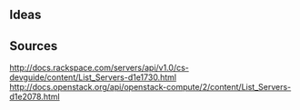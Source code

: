 Ideas
-----

Sources
-------

http://docs.rackspace.com/servers/api/v1.0/cs-devguide/content/List_Servers-d1e1730.html
http://docs.openstack.org/api/openstack-compute/2/content/List_Servers-d1e2078.html